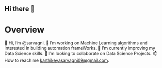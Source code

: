## Hi there 👋
# Overview

👋 Hi, I’m @sarvagni.
👀 I’m working on Machine Learning algorithms and interested in building automation frameWorks.
🌱 I’m currently improving my Data Science skills.
💞️ I’m looking to collaborate on Data Science Projects.
📫 How to reach me karthikeyasarvagni09@gmail.com.
<!--
**sarvagni/sarvagni** is a ✨ _special_ ✨ repository because its `README.md` (this file) appears on your GitHub profile.

Here are some ideas to get you started:

- 🔭 I’m currently working on Machine Learning Algorithems
- 🌱 I’m currently learning ...
- 👯 I’m looking to collaborate on ...
- 🤔 I’m looking for help with ...
- 💬 Ask me about ...
- 📫 How to reach me: ...
- 😄 Pronouns: ...
- ⚡ Fun fact: ...
-->
